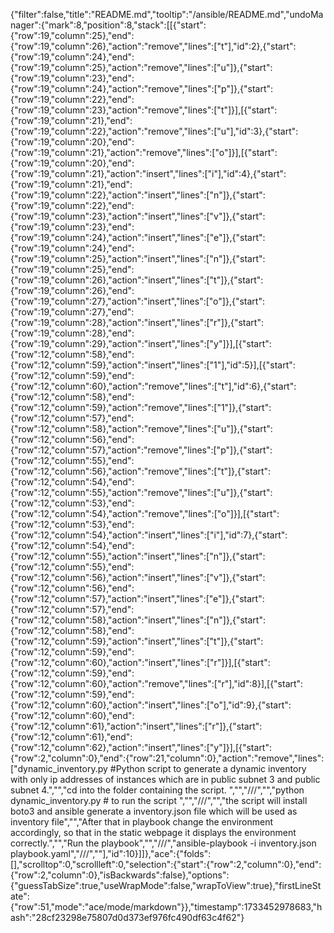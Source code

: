 {"filter":false,"title":"README.md","tooltip":"/ansible/README.md","undoManager":{"mark":8,"position":8,"stack":[[{"start":{"row":19,"column":25},"end":{"row":19,"column":26},"action":"remove","lines":["t"],"id":2},{"start":{"row":19,"column":24},"end":{"row":19,"column":25},"action":"remove","lines":["u"]},{"start":{"row":19,"column":23},"end":{"row":19,"column":24},"action":"remove","lines":["p"]},{"start":{"row":19,"column":22},"end":{"row":19,"column":23},"action":"remove","lines":["t"]}],[{"start":{"row":19,"column":21},"end":{"row":19,"column":22},"action":"remove","lines":["u"],"id":3},{"start":{"row":19,"column":20},"end":{"row":19,"column":21},"action":"remove","lines":["o"]}],[{"start":{"row":19,"column":20},"end":{"row":19,"column":21},"action":"insert","lines":["i"],"id":4},{"start":{"row":19,"column":21},"end":{"row":19,"column":22},"action":"insert","lines":["n"]},{"start":{"row":19,"column":22},"end":{"row":19,"column":23},"action":"insert","lines":["v"]},{"start":{"row":19,"column":23},"end":{"row":19,"column":24},"action":"insert","lines":["e"]},{"start":{"row":19,"column":24},"end":{"row":19,"column":25},"action":"insert","lines":["n"]},{"start":{"row":19,"column":25},"end":{"row":19,"column":26},"action":"insert","lines":["t"]},{"start":{"row":19,"column":26},"end":{"row":19,"column":27},"action":"insert","lines":["o"]},{"start":{"row":19,"column":27},"end":{"row":19,"column":28},"action":"insert","lines":["r"]},{"start":{"row":19,"column":28},"end":{"row":19,"column":29},"action":"insert","lines":["y"]}],[{"start":{"row":12,"column":58},"end":{"row":12,"column":59},"action":"insert","lines":["1"],"id":5}],[{"start":{"row":12,"column":59},"end":{"row":12,"column":60},"action":"remove","lines":["t"],"id":6},{"start":{"row":12,"column":58},"end":{"row":12,"column":59},"action":"remove","lines":["1"]},{"start":{"row":12,"column":57},"end":{"row":12,"column":58},"action":"remove","lines":["u"]},{"start":{"row":12,"column":56},"end":{"row":12,"column":57},"action":"remove","lines":["p"]},{"start":{"row":12,"column":55},"end":{"row":12,"column":56},"action":"remove","lines":["t"]},{"start":{"row":12,"column":54},"end":{"row":12,"column":55},"action":"remove","lines":["u"]},{"start":{"row":12,"column":53},"end":{"row":12,"column":54},"action":"remove","lines":["o"]}],[{"start":{"row":12,"column":53},"end":{"row":12,"column":54},"action":"insert","lines":["i"],"id":7},{"start":{"row":12,"column":54},"end":{"row":12,"column":55},"action":"insert","lines":["n"]},{"start":{"row":12,"column":55},"end":{"row":12,"column":56},"action":"insert","lines":["v"]},{"start":{"row":12,"column":56},"end":{"row":12,"column":57},"action":"insert","lines":["e"]},{"start":{"row":12,"column":57},"end":{"row":12,"column":58},"action":"insert","lines":["n"]},{"start":{"row":12,"column":58},"end":{"row":12,"column":59},"action":"insert","lines":["t"]},{"start":{"row":12,"column":59},"end":{"row":12,"column":60},"action":"insert","lines":["r"]}],[{"start":{"row":12,"column":59},"end":{"row":12,"column":60},"action":"remove","lines":["r"],"id":8}],[{"start":{"row":12,"column":59},"end":{"row":12,"column":60},"action":"insert","lines":["o"],"id":9},{"start":{"row":12,"column":60},"end":{"row":12,"column":61},"action":"insert","lines":["r"]},{"start":{"row":12,"column":61},"end":{"row":12,"column":62},"action":"insert","lines":["y"]}],[{"start":{"row":2,"column":0},"end":{"row":21,"column":0},"action":"remove","lines":["dynamic_inventory.py #Python script to generate a dynamic inventory with only ip addresses of instances which are in public subnet 3 and public subnet 4.","","cd into the folder containing the script. ","","///","","python dynamic_inventory.py # to run the script  ","","///","","the script will install boto3 and ansible generate a inventory.json file which will be used as inventory file","","After that in playbook change the environment accordingly, so that in the static webpage it displays the environment correctly.","","Run the playbook","","///","ansible-playbook -i inventory.json playbook.yaml","///",""],"id":10}]]},"ace":{"folds":[],"scrolltop":0,"scrollleft":0,"selection":{"start":{"row":2,"column":0},"end":{"row":2,"column":0},"isBackwards":false},"options":{"guessTabSize":true,"useWrapMode":false,"wrapToView":true},"firstLineState":{"row":51,"mode":"ace/mode/markdown"}},"timestamp":1733452978683,"hash":"28cf23298e75807d0d373ef976fc490df63c4f62"}